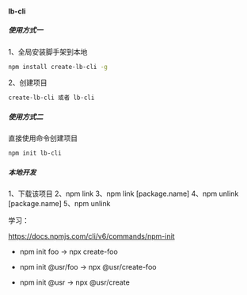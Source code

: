 #### lb-cli

##### 使用方式一

1、全局安装脚手架到本地

```bash
npm install create-lb-cli -g
```

2、创建项目

```bash
create-lb-cli 或者 lb-cli
```

##### 使用方式二

直接使用命令创建项目

```bash
npm init lb-cli
```


##### 本地开发

1、下载该项目
2、npm link
3、npm link [package.name]
4、npm unlink [package.name]
5、npm unlink

学习：

https://docs.npmjs.com/cli/v6/commands/npm-init

- npm init foo -> npx create-foo

- npm init @usr/foo -> npx @usr/create-foo

- npm init @usr -> npx @usr/create